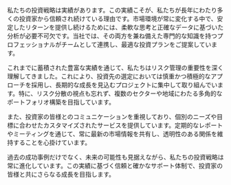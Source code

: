 私たちの投資戦略は実績があります。この実績こそが、私たちが長年にわたり多くの投資家から信頼され続けている理由です。市場環境が常に変化する中で、安定したリターンを提供し続けるためには、柔軟な思考と正確なデータに基づいた分析が必要不可欠です。当社では、その両方を兼ね備えた専門的な知識を持つプロフェッショナルがチームとして連携し、最適な投資プランをご提案しています。

これまでに蓄積された豊富な実績を通じて、私たちはリスク管理の重要性を深く理解してきました。これにより、投資先の選定においては慎重かつ積極的なアプローチを採用し、長期的な成長を見込むプロジェクトに集中して取り組んでいます。特に、リスク分散の視点も忘れず、複数のセクターや地域にわたる多角的なポートフォリオ構築を目指しています。

また、投資家の皆様とのコミュニケーションを重視しており、個別のニーズや目標に合わせたカスタマイズされたサービスを提供しています。定期的なレポートやミーティングを通じて、常に最新の市場情報を共有し、透明性のある関係を維持することを心掛けています。

過去の成功事例だけでなく、未来の可能性も見据えながら、私たちの投資戦略は常に進化しています。この実績に基づく信頼と確かなサポート体制で、投資家の皆様と共にさらなる成長を目指します。